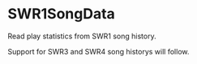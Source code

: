 # SWR1SongData
Read play statistics from SWR1 song history.

Support for SWR3 and SWR4 song historys will follow.
